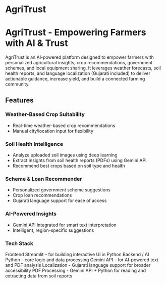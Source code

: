 # AgriTrust

# AgriTrust - Empowering Farmers with AI & Trust

AgriTrust is an AI-powered platform designed to empower farmers with personalized agricultural insights, crop recommendations, government schemes, and local equipment sharing. It leverages weather forecasts, soil health reports, and language localization (Gujarati included) to deliver actionable guidance, increase yield, and build a connected farming community.

## Features

### Weather-Based Crop Suitability
- Real-time weather-based crop recommendations
- Manual city/location input for flexibility

### Soil Health Intelligence
- Analyze uploaded soil images using deep learning
- Extract insights from soil health reports (PDFs) using Gemini API
- Recommend best crops based on soil type and health

### Scheme & Loan Recommender
- Personalized government scheme suggestions
- Crop loan recommendations
- Gujarati language support for ease of access

### AI-Powered Insights
- Gemini API integrated for smart text interpretation
- Intelligent, region-specific suggestions

### Tech Stack
Frontend	Streamlit – for building interactive UI in Python
Backend / AI	Python – core logic and data processing
Gemini API – for AI-powered text and PDF analysis
Localization -	Gujarati language support for broader accessibility
PDF Processing - Gemini API + Python for reading and extracting data from soil reports
